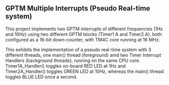 ## GPTM Multiple Interrupts (Pseudo Real-time system)</br>
This project implements two GPTM interrupts of different frequencies (1Hz and 10Hz) using two different GPTM blocks (Timer1 A and Timer2 A), both configured as a 16-bit down-counter, with TM4C core running at 16 MHz.</br>

This exhibits the implementation of a pseudo real-time system with 3 different threads, one main() thread (foreground) amd two Timer Interrupt Handlers (background threads), running on the same CPU core. Timer1A_Handler() toggles on-board RED LED at 1Hz and Timer2A_Handler() toggles GREEN LED at 10Hz, whereas the main() thread toggles BLUE LED once a second.
